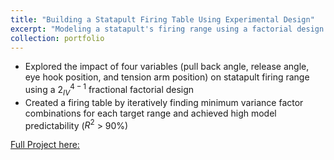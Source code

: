 ```yaml
---
title: "Building a Statapult Firing Table Using Experimental Design"
excerpt: "Modeling a statapult's firing range using a factorial design <br/><img src='/images/statapult.jpeg'>"
collection: portfolio
---
```

- Explored the impact of four variables (pull back angle, release angle, eye hook position, and tension arm position) on statapult firing range using a $2_{IV}^{4-1}$ fractional factorial design
- Created a firing table by iteratively finding minimum variance factor combinations for each target range and achieved high model predictability ($R^2$ > 90%)

[Full Project here:](https://github.com/seanzhou1207/Statapult/tree/main)

